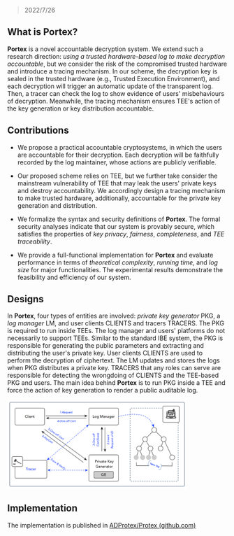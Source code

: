 > 2022/7/26

## What is **Portex**?

**Portex** is a novel accountable decryption system. We extend such a research direction: *using a trusted hardware-based log to make decryption accountable*, but we consider the risk of the compromised trusted hardware and introduce a tracing mechanism. In our scheme, the decryption key is sealed in the trusted hardware (e.g., Trusted Execution Environment), and each decryption will trigger an automatic update of the transparent log. Then, a tracer can check the log to show evidence of users' misbehaviours of decryption. Meanwhile, the tracing mechanism ensures TEE's action of the key generation or key distribution accountable. 



## Contributions

- We propose a practical accountable cryptosystems, in which the users are accountable for their decryption. Each decryption will be faithfully recorded by the log maintainer, whose actions are publicly verifiable. 

- Our proposed scheme relies on TEE, but we further take consider the mainstream vulnerability of TEE that may leak the users' private keys and destroy accountability. We accordingly design a tracing mechanism to make trusted hardware, additionally, accountable for the private key generation and distribution.
- We formalize the syntax and security definitions of **Portex**. The formal security analyses indicate that our system is provably secure, which satisfies the properties of *key privacy*, *fairness*, *completeness*, and *TEE traceability*.

- We provide a full-functional implementation for **Portex** and evaluate performance in terms of *theoretical complexity*, *running time*, and *log size* for major functionalities. The experimental results demonstrate the feasibility and efficiency of our system. 



## Designs

In **Portex**, four types of entities are involved: *private key generator* $\mathsf{PKG}$, a *log manager* $\mathsf{LM}$, and user clients $\mathsf{CLIENTS}$ and tracers $\mathsf{TRACERS}$. The $\mathsf{PKG}$ is required to run inside TEEs. The log manager and users' platforms do not necessarily to support TEEs. Similar to the standard IBE system, the $\mathsf{PKG}$ is responsible for generating the public parameters and extracting and distributing the user's private key. User clients $\mathsf{CLIENTS}$ are used to perform the decryption of ciphertext. The $\mathsf{LM}$ updates and stores the logs when $\mathsf{PKG}$ distributes a private key. $\mathsf{TRACERS}$ that any roles can serve are responsible for detecting the wrongdoing of $\mathsf{CLIENTS}$ and the TEE-based $\mathsf{PKG}$ and users. The main idea behind **Portex** is to run $\mathsf{PKG}$ inside a TEE and force the action of key generation to render a public auditable log.

<img src="assets/image-20220726180341133.png" alt="image-20220726180341133" style="zoom: 40%;" />

## Implementation

The implementation is published in [ADProtex/Protex (github.com)](https://github.com/ADProtex/Protex)
